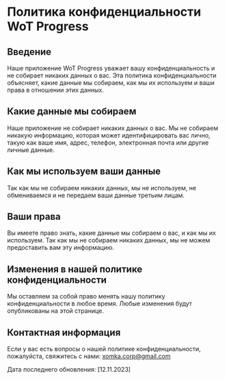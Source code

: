 # Политика конфиденциальности WoT Progress

## Введение

Наше приложение WoT Progress уважает вашу конфиденциальность и не собирает никаких данных о вас. Эта политика конфиденциальности объясняет, какие данные мы собираем, как мы их используем и ваши права в отношении этих данных.

## Какие данные мы собираем

Наше приложение не собирает никаких данных о вас. Мы не собираем никакую информацию, которая может идентифицировать вас лично, такую как ваше имя, адрес, телефон, электронная почта или другие личные данные.

## Как мы используем ваши данные

Так как мы не собираем никаких данных, мы не используем, не обмениваемся и не передаем ваши данные третьим лицам.

## Ваши права

Вы имеете право знать, какие данные мы собираем о вас, и как мы их используем. Так как мы не собираем никаких данных, мы не можем предоставить вам эту информацию.

## Изменения в нашей политике конфиденциальности

Мы оставляем за собой право менять нашу политику конфиденциальности в любое время. Любые изменения будут опубликованы на этой странице.

## Контактная информация

Если у вас есть вопросы о нашей политике конфиденциальности, пожалуйста, свяжитесь с нами: xomka.corp@gmail.com

Дата последнего обновления: [12.11.2023]
